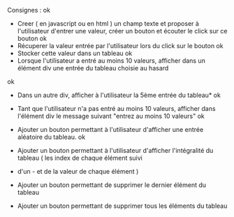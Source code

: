 Consignes :
ok
- Creer ( en javascript ou en html ) un champ texte et proposer 
à l'utilisateur d'entrer une valeur, créer un bouton
et écouter le click sur ce bouton
ok
- Récuperer la valeur entrée par l'utilisateur lors du click sur le bouton
ok
- Stocker cette valeur dans un tableau
ok
- Lorsque l'utilisateur a entré au moins 10 valeurs, afficher dans un élément div une entrée du tableau choisie au hasard


ok
- Dans un autre div, afficher à l'utilisateur la 5ème entrée du tableau*
ok
- Tant que l'utilisateur n'a pas entré au moins 10 valeurs, afficher dans l'élément div le message suivant "entrez au moins 10 valeurs"
ok
- Ajouter un bouton permettant à l'utilisateur d'afficher une entrée aléatoire du tableau.
ok
- Ajouter un bouton permettant à l'utilisateur d'afficher l'intégralité du tableau ( les index de chaque élément suivi 
- d'un - et de la valeur de chaque élément )




- Ajouter un bouton permettant de supprimer le dernier élément du tableau

- Ajouter un bouton permettant de supprimer tous les éléments du tableau




